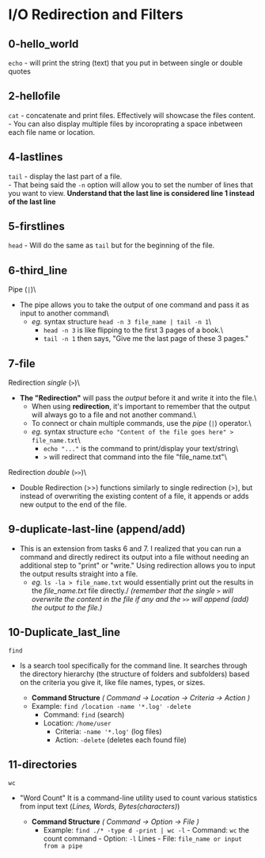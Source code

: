 # I/O Redirection and Filters

## 0-hello_world
`echo`	- will print the string (text) that you put in between single or double quotes

## 2-hellofile
`cat`	- concatenate and print files. Effectively will showcase the files content.\
	- You can also display multiple files by incoroprating a space inbetween each file name or location.

## 4-lastlines
`tail`	- display the last part of a file.\
	- That being said the `-n` option will allow you to set the number of lines that you want to view. **Understand that the last line is considered line 1 instead of the last line**

## 5-firstlines
`head`	- Will do the same as `tail` but for the beginning of the file.

## 6-third_line
Pipe (`|`)\
- The pipe allows you to take the output of one command and pass it as input to another command\
	- *eg.* syntax structure `head -n 3 file_name | tail -n 1`\
		- `head -n 3` is like flipping to the first 3 pages of a book.\
		- `tail -n 1` then says, "Give me the last page of these 3 pages."

## 7-file
Redirection *single* (`>`)\
- **The "Redirection"** will pass the *output* before it and write it into the file.\
	- When using **redirection**, it's important to remember that the output will always go to a file and not another command.\
	- To connect or chain multiple commands, use the *pipe* (`|`) operator.\
	- *eg.* syntax structure `echo "Content of the file goes here" > file_name.txt`\
		- `echo "..."` is the command to print/display your text/string\
		- `>` will redirect that command into the file "file_name.txt"\

Redirection *double* (`>>`)\
- Double Redirection (>>) functions similarly to single redirection (>), but instead of overwriting the existing content of a file, it appends or adds new output to the end of the file.


## 9-duplicate-last-line (append/add)
- This is an extension from tasks 6 and 7. I realized that you can run a command and directly redirect its output into a file without needing an additional step to "print" or "write." Using redirection allows you to input the output results straight into a file.
	- *eg.* `ls -la > file_name.txt` would essentially print out the results in the *file_name.txt* file directly./
	*(remember that the single `>` will overwrite the content in the file if any and the `>>` will append (add) the output to the file.)*

## 10-Duplicate_last_line
`find`
- Is a search tool specifically for the command line. It searches through the directory hierarchy (the structure of folders and subfolders) based on the criteria you give it, like file names, types, or sizes.

	-  **Command Structure** *( Command -> Location -> Criteria -> Action )*
	- Example: `find /location -name '*.log' -delete`
   		- Command: `find` (search)
   		- Location: `/home/user`
    		- Criteria: `-name '*.log'` (log files)
    		- Action: `-delete` (deletes each found file)

## 11-directories
`wc`
- "Word Count" It is a command-line utility used to count various statistics from input text (*Lines, Words, Bytes(characters)*)

	-  **Command Structure** *( Command -> Option -> File )*
        - Example: `find ./* -type d -print | wc -l`
                - Command: `wc` the count command
                - Option: `-l` Lines
                - File: `file_name or input from a pipe`  
